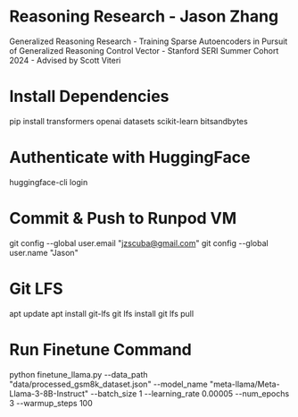 # Reasoning Research - Jason Zhang 
Generalized Reasoning Research - Training Sparse Autoencoders in Pursuit of Generalized Reasoning Control Vector - Stanford SERI Summer Cohort 2024 - Advised by Scott Viteri

# Install Dependencies
pip install transformers openai datasets scikit-learn bitsandbytes

# Authenticate with HuggingFace
huggingface-cli login

# Commit & Push to Runpod VM
git config --global user.email "jzscuba@gmail.com"
git config --global user.name "Jason"

# Git LFS
apt update
apt install git-lfs
git lfs install
git lfs pull

# Run Finetune Command
python finetune_llama.py --data_path "data/processed_gsm8k_dataset.json" --model_name "meta-llama/Meta-Llama-3-8B-Instruct" --batch_size 1 --learning_rate 0.00005 --num_epochs 3 --warmup_steps 100



